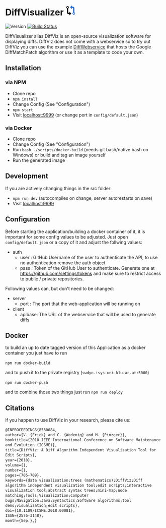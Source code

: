 # DiffVisualizer ![DiffViz Logo](https://raw.githubusercontent.com/W3D3/DiffVisualizer/master/public/favicon-32x32.png)

![Version](https://img.shields.io/github/package-json/v/W3D3/DiffVisualizer.svg) 
[![Build Status](https://travis-ci.com/W3D3/DiffVisualizer.svg?branch=master)](https://travis-ci.com/W3D3/DiffVisualizer)

DiffVisualizer alias DiffViz is an open-source visualization software for displaying diffs. DiffViz does not come with a webservice so to try out DiffViz you can use the example [DiffWebservice](https://github.com/W3D3/diffwebservice) that hosts the Google DiffMatchPatch algorithm or use it as a template to code your own.

## Installation

### via NPM

- Clone repo
- `npm install`
- Change Config (See "Configuration")
- `npm start`
- Visit [localhost:9999](localhost:9999) (or change port in `config/default.json`)

### via Docker

- Clone repo
- Change Config (See "Configuration")
- Run `bash ./scripts/docker-build` (needs git bash/native bash on Windows) or build and tag an image yourself
- Run the generated image

## Development

If you are actively changing things in the src folder:

- `npm run dev` (autocompiles on change, server autorestarts on save)
- Visit [localhost:9999](localhost:9999)

## Configuration

Before starting the application/building a docker container of it, it is important for some config values to be adjusted. Just open ``config/default.json`` or a copy of it and adjust the follwing values:

-  auth
    - user : GitHub Username of the user to authenticate the API, to use no authentication remove the auth object
    - pass : Token of the GitHub User to authenticate. Generate one at https://github.com/settings/tokens and make sure to restrict access to public / private repositories.

Following values can, but don't need to be changed:

- server
    - port : The port that the web-application will be running on
- client
    - apibase: The URL of the webservice that will be used to generate diffs

## Docker

to build an up to date tagged version of this Application as a docker container you just have to run

`npm run docker-build`

and to push it to the private registry (`swdyn.isys.uni-klu.ac.at:5000`)

`npm run docker-push`

and to combine those two things just run `npm run deploy`

## Citations

If you happen to use DiffViz in your research, please cite us:

```
@INPROCEEDINGS{8530084, 
author={V. {Frick} and C. {Wedenig} and M. {Pinzger}}, 
booktitle={2018 IEEE International Conference on Software Maintenance and Evolution (ICSME)}, 
title={DiffViz: A Diff Algorithm Independent Visualization Tool for Edit Scripts}, 
year={2018}, 
volume={}, 
number={}, 
pages={705-709}, 
keywords={data visualisation;trees (mathematics);DiffViz;Diff algorithm independent visualization tool;edit scripts;interactive visualization tool;abstract syntax trees;mini-map;node matching;Tools;Visualization;Computer bugs;Navigation;Java;Syntactics;Software algorithms;tool demo;visualization;edit scripts}, 
doi={10.1109/ICSME.2018.00081}, 
ISSN={2576-3148}, 
month={Sep.},}
```
